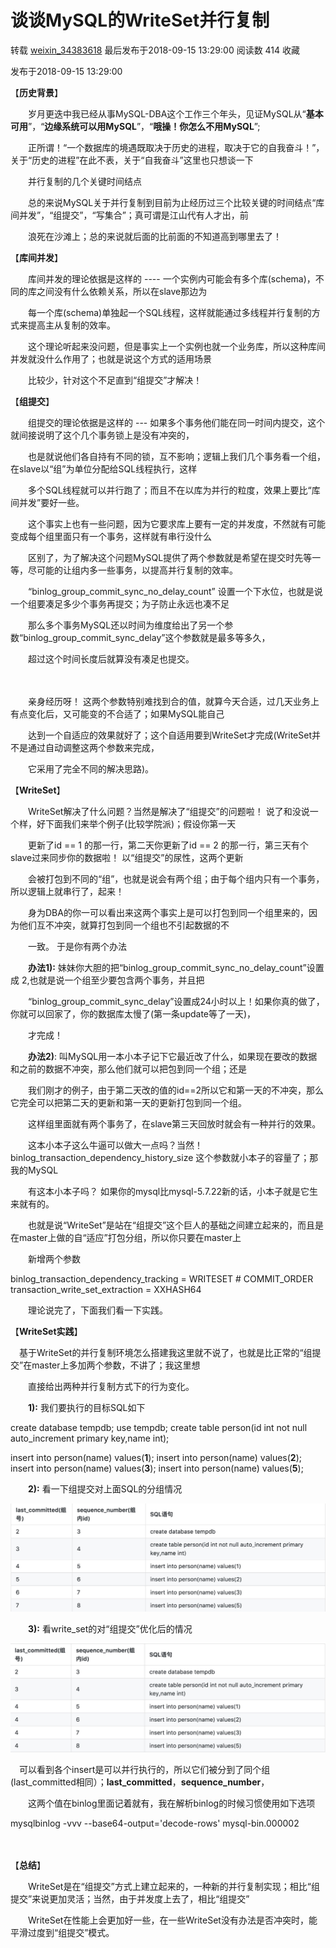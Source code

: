 # 谈谈MySQL的WriteSet并行复制

转载 [weixin_34383618](https://me.csdn.net/weixin_34383618) 最后发布于2018-09-15 13:29:00 阅读数 414 收藏 

发布于2018-09-15 13:29:00

【**历史背景**】

　　岁月更迭中我已经从事MySQL-DBA这个工作三个年头，见证MySQL从“**基本可用**”，“**边缘系统可以用MySQL**”，“**哦操！你怎么不用MySQL**”;

　　正所谓！“一个数据库的境遇既取决于历史的进程，取决于它的自我奋斗！”，关于“历史的进程”在此不表，关于“自我奋斗”这里也只想谈一下

　　并行复制的几个关键时间结点

 

　　总的来说MySQL关于并行复制到目前为止经历过三个比较关键的时间结点“库间并发”，“组提交”，“写集合”；真可谓是江山代有人才出，前

　　浪死在沙滩上；总的来说就后面的比前面的不知道高到哪里去了！

 

【**库间并发**】

　　库间并发的理论依据是这样的 ---- 一个实例内可能会有多个库(schema)，不同的库之间没有什么依赖关系，所以在slave那边为

　　每一个库(schema)单独起一个SQL线程，这样就能通过多线程并行复制的方式来提高主从复制的效率。

 

　　这个理论听起来没问题，但是事实上一个实例也就一个业务库，所以这种库间并发就没什么作用了；也就是说这个方式的适用场景

　　比较少，针对这个不足直到“组提交”才解决！

 

【**组提交**】

　　组提交的理论依据是这样的 --- 如果多个事务他们能在同一时间内提交，这个就间接说明了这个几个事务锁上是没有冲突的，

　　也是就说他们各自持有不同的锁，互不影响；逻辑上我们几个事务看一个组，在slave以“组”为单位分配给SQL线程执行，这样

　　多个SQL线程就可以并行跑了；而且不在以库为并行的粒度，效果上要比“库间并发”要好一些。

 

　　这个事实上也有一些问题，因为它要求库上要有一定的并发度，不然就有可能变成每个组里面只有一个事务，这样就有串行没什么

　　区别了，为了解决这个问题MySQL提供了两个参数就是希望在提交时先等一等，尽可能的让组内多一些事务，以提高并行复制的效率。

　　“binlog_group_commit_sync_no_delay_count” 设置一个下水位，也就是说一个组要凑足多少个事务再提交；为子防止永远也凑不足

　　那么多个事务MySQL还以时间为维度给出了另一个参数“binlog_group_commit_sync_delay”这个参数就是最多等多久，

　　超过这个时间长度后就算没有凑足也提交。

　　

　　亲身经历呀！ 这两个参数特别难找到合的值，就算今天合适，过几天业务上有点变化后，又可能变的不合适了；如果MySQL能自己

　　达到一个自适应的效果就好了；这个自适用要到WriteSet才完成(WriteSet并不是通过自动调整这两个参数来完成，

　　它采用了完全不同的解决思路)。

 

 

【**WriteSet**】

　　WriteSet解决了什么问题？当然是解决了“组提交”的问题啦！ 说了和没说一个样，好下面我们来举个例子(比较学院派)；假设你第一天

　　更新了id == 1 的那一行，第二天你更新了id == 2 的那一行，第三天有个slave过来同步你的数据啦！ 以“组提交”的尿性，这两个更新

　　会被打包到不同的“组”，也就是说会有两个组；由于每个组内只有一个事务，所以逻辑上就串行了，起来！ 

 

　　身为DBA的你一可以看出来这两个事实上是可以打包到同一个组里来的，因为他们互不冲突，就算打包到同一个组也不引起数据的不

　　一致。 于是你有两个办法

 

　　**办法1):** 妹妹你大胆的把“binlog_group_commit_sync_no_delay_count”设置成 2,也就是说一个组至少要包含两个事务，并且把

　　“binlog_group_commit_sync_delay”设置成24小时以上！如果你真的做了，你就可以回家了，你的数据库太慢了(第一条update等了一天)，

　　才完成！

 

　　**办法2)**: 叫MySQL用一本小本子记下它最近改了什么，如果现在要改的数据和之前的数据不冲突，那么他们就可以把包到同一个组；还是

　　我们刚才的例子，由于第二天改的值的id==2所以它和第一天的不冲突，那么它完全可以把第二天的更新和第一天的更新打包到同一个组。

　　这样组里面就有两个事务了，在slave第三天回放时就会有一种并行的效果。

 

　　这本小本子这么牛逼可以做大一点吗？当然！binlog_transaction_dependency_history_size 这个参数就小本子的容量了；那我的MySQL

　　有这本小本子吗？ 如果你的mysql比mysql-5.7.22新的话，小本子就是它生来就有的。

 

　　也就是说“WriteSet”是站在“组提交”这个巨人的基础之间建立起来的，而且是在master上做的自“适应”打包分组，所以你只要在master上

　　新增两个参数

binlog_transaction_dependency_tracking = WRITESET         #  COMMIT_ORDER     
 transaction_write_set_extraction    = XXHASH64 

　　理论说完了，下面我们看一下实践。

 

 

【**WriteSet实践**】

 　基于WriteSet的并行复制环境怎么搭建我这里就不说了，也就是比正常的“组提交”在master上多加两个参数，不讲了；我这里想

　　直接给出两种并行复制方式下的行为变化。

　　**1):** 我们要执行的目标SQL如下

create database tempdb;
 use tempdb;
 create table person(id int not null auto_increment primary key,name int);
 
 insert into person(name) values(**1**);
 insert into person(name) values(**2**);
 insert into person(name) values(**3**);
 insert into person(name) values(**5**); 

 

　　**2):** 看一下组提交对上面SQL的分组情况

![last committed( 组  2  3  4  5  6  7  sequence_number( 组  内 id)  3  4  5  6  7  8  SQL 语 句  create database tempdb  create table person()d int not null auto_increment primary  key,name int)  insert into person(name) values(l)  insert into person(name) values(2)  insert into person(name) values(3)  insert into person(name) values(5)  ](clip_image001.jpg)

 

　　**3):** 看write_set的对“组提交”优化后的情况

![last committed( 组  2  3  4  4  4  4  sequence_number( 组  内 id)  3  4  5  6  7  8  SQL 语 句  create database tempdb  create table person()d int not n u Il auto_increment primary  key,name int)  insert into person(name) values(l)  insert into person(name) values(2)  insert into person(name) values(3)  insert into person(name) values(5)  ](clip_image002.jpg)

 　可以看到各个insert是可以并行执行的，所以它们被分到了同个组(last_committed相同）；**last_committed**，**sequence_number**，

　　这两个值在binlog里面记着就有，我在解析binlog的时候习惯使用如下选项

mysqlbinlog -vvv --base64-output='decode-rows' mysql-bin.000002 

 

 　

 【**总结**】

　　WriteSet是在“组提交”方式上建立起来的，一种新的并行复制实现；相比“组提交”来说更加灵活；当然，由于并发度上去了，相比“组提交”

　　WriteSet在性能上会更加好一些，在一些WriteSet没有办法是否冲突时，能平滑过度到“组提交”模式。

 

 [](https://blog.csdn.net/weixin_34383618/article/details/86278951)